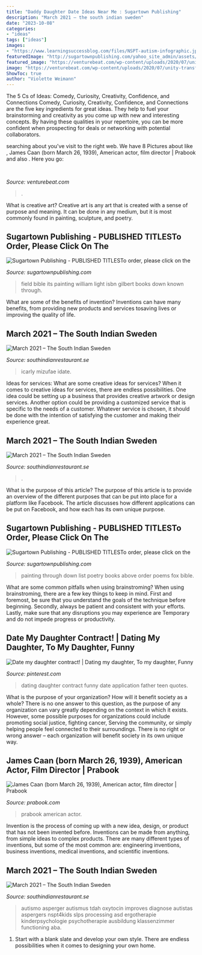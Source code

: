 ```yaml
---
title: "Daddy Daughter Date Ideas Near Me : Sugartown Publishing"
description: "March 2021 – the south indian sweden"
date: "2023-10-08"
categories:
- "ideas"
tags: ["ideas"]
images:
- "https://www.learningsuccessblog.com/files/NSPT-autism-infographic.jpg"
featuredImage: "http://sugartownpublishing.com/yahoo_site_admin/assets/images/Voices_from_the_Field_at_350_dpi.80123431_std.jpg"
featured_image: "https://venturebeat.com/wp-content/uploads/2020/07/unity-transform-2020-labeling-comlexity.jpg"
image: "https://venturebeat.com/wp-content/uploads/2020/07/unity-transform-2020-labeling-comlexity.jpg"
ShowToc: true
author: "Violette Weimann"
---
```



The 5 Cs of Ideas: Comedy, Curiosity, Creativity, Confidence, and Connections
Comedy, Curiosity, Creativity, Confidence, and Connections are the five key ingredients for great ideas. They help to fuel your brainstorming and creativity as you come up with new and interesting concepts. By having these qualities in your repertoire, you can be more confident when prospecting for deals or networking with potential collaborators.

	

		
searching about  you've visit to the right web. We have 8 Pictures about  like , James Caan (born March 26, 1939), American actor, film director | Prabook and also . Here you go:
		
    
## 

<img loading=lazy src="https://venturebeat.com/wp-content/uploads/2020/07/unity-transform-2020-labeling-comlexity.jpg" onerror="this.onerror=null;this.src='https://tse1.mm.bing.net/th?id=OIP.Muk9wk0wxlX4FOFIj9yonAHaEn&amp;pid=15.1';" alt="">

_Source: venturebeat.com_

>. 

	

What is creative art?
Creative art is any art that is created with a sense of purpose and meaning. It can be done in any medium, but it is most commonly found in painting, sculpture, and poetry.

    
## Sugartown Publishing - PUBLISHED TITLESTo Order, Please Click On The

<img loading=lazy src="http://sugartownpublishing.com/yahoo_site_admin/assets/images/Voices_from_the_Field_at_350_dpi.80123431_std.jpg" onerror="this.onerror=null;this.src='https://tse3.mm.bing.net/th?id=OIP.fjDD9v3ye_t8jggkGVyhbgHaLH&amp;pid=15.1';" alt="Sugartown Publishing - PUBLISHED TITLESTo order, please click on the">

_Source: sugartownpublishing.com_

>field bible its painting william light isbn gilbert books down known through. 

	

What are some of the benefits of invention?
Inventions can have many benefits, from providing new products and services tosaving lives or improving the quality of life.

    
## March 2021 – The South Indian Sweden

<img loading=lazy src="https://i.imgur.com/wxQkU56.jpg" onerror="this.onerror=null;this.src='https://tse3.mm.bing.net/th?id=OIP.zETfHRWG_YLTKHAcdMQmvAHaEo&amp;pid=15.1';" alt="March 2021 – The South Indian Sweden">

_Source: southindianrestaurant.se_

>icarly mizufae idate. 

	

Ideas for services: What are some creative ideas for services?
When it comes to creative ideas for services, there are endless possibilities. One idea could be setting up a business that provides creative artwork or design services. Another option could be providing a customized service that is specific to the needs of a customer. Whatever service is chosen, it should be done with the intention of satisfying the customer and making their experience great.

    
## March 2021 – The South Indian Sweden

<img loading=lazy src="https://www.topdatingwebsites.com.au/wp-content/uploads/2016/06/Why-Online-Dating-Is-HUGE-In-Sydney.jpg" onerror="this.onerror=null;this.src='https://tse3.mm.bing.net/th?id=OIP.m2J2eAvbiismqxJeMnUnoQHaEK&amp;pid=15.1';" alt="March 2021 – The South Indian Sweden">

_Source: southindianrestaurant.se_

>. 

	

What is the purpose of this article?
The purpose of this article is to provide an overview of the different purposes that can be put into place for a platform like Facebook. The article discusses how different applications can be put on Facebook, and how each has its own unique purpose.

    
## Sugartown Publishing - PUBLISHED TITLESTo Order, Please Click On The

<img loading=lazy src="http://sugartownpublishing.com/yahoo_site_admin/assets/images/full_cover_small.45135712_std.jpg" onerror="this.onerror=null;this.src='https://tse4.mm.bing.net/th?id=OIP.4Uifz-DbHvlVAHUy0ZWppQAAAA&amp;pid=15.1';" alt="Sugartown Publishing - PUBLISHED TITLESTo order, please click on the">

_Source: sugartownpublishing.com_

>painting through down list poetry books above order poems fox bible. 

	

What are some common pitfalls when using brainstroming?
When using brainstroming, there are a few key things to keep in mind. First and foremost, be sure that you understand the goals of the technique before beginning. Secondly, always be patient and consistent with your efforts. Lastly, make sure that any disruptions you may experience are Temporary and do not impede progress or productivity.

    
## Date My Daughter Contract! | Dating My Daughter, To My Daughter, Funny

<img loading=lazy src="https://i.pinimg.com/originals/31/2c/57/312c5707ac070efa1f2a10a19bbf946a.jpg" onerror="this.onerror=null;this.src='https://tse3.mm.bing.net/th?id=OIP.DGfgeAFl0VbR2BxM5_9dlAHaNJ&amp;pid=15.1';" alt="Date my daughter contract! | Dating my daughter, To my daughter, Funny">

_Source: pinterest.com_

>dating daughter contract funny date application father teen quotes. 

	

What is the purpose of your organization? How will it benefit society as a whole?
There is no one answer to this question, as the purpose of any organization can vary greatly depending on the context in which it exists. However, some possible purposes for organizations could include promoting social justice, fighting cancer, Serving the community, or simply helping people feel connected to their surroundings. There is no right or wrong answer – each organization will benefit society in its own unique way.

    
## James Caan (born March 26, 1939), American Actor, Film Director | Prabook

<img loading=lazy src="https://prabook.com/web/show-photo.jpg?id=1200977" onerror="this.onerror=null;this.src='https://tse4.mm.bing.net/th?id=OIP.PAxAm6zdEA79_K4yXiYG8ADPEt&amp;pid=15.1';" alt="James Caan (born March 26, 1939), American actor, film director | Prabook">

_Source: prabook.com_

>prabook american actor. 

	

Invention is the process of coming up with a new idea, design, or product that has not been invented before. Inventions can be made from anything, from simple ideas to complex products. There are many different types of inventions, but some of the most common are: engineering inventions, business inventions, medical inventions, and scientific inventions.

    
## March 2021 – The South Indian Sweden

<img loading=lazy src="https://www.learningsuccessblog.com/files/NSPT-autism-infographic.jpg" onerror="this.onerror=null;this.src='https://tse4.mm.bing.net/th?id=OIP.fY3BJ9V-cg9SuqnzrO5NnAHao9&amp;pid=15.1';" alt="March 2021 – The South Indian Sweden">

_Source: southindianrestaurant.se_

>autismo asperger autismus tdah oxytocin improves diagnose autistas aspergers nspt4kids slps processing asd ergotherapie kinderpsychologie psychotherapie ausbildung klassenzimmer functioning aba. 

	

1. Start with a blank slate and develop your own style. There are endless possibilities when it comes to designing your own home.


